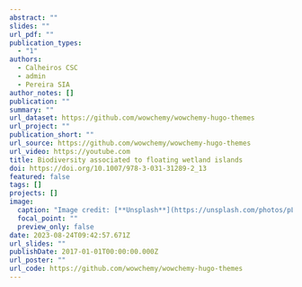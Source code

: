 ```yaml
---
abstract: ""
slides: ""
url_pdf: ""
publication_types:
  - "1"
authors:
  - Calheiros CSC
  - admin
  - Pereira SIA
author_notes: []
publication: ""
summary: ""
url_dataset: https://github.com/wowchemy/wowchemy-hugo-themes
url_project: ""
publication_short: ""
url_source: https://github.com/wowchemy/wowchemy-hugo-themes
url_video: https://youtube.com
title: Biodiversity associated to floating wetland islands
doi: https://doi.org/10.1007/978-3-031-31289-2_13
featured: false
tags: []
projects: []
image:
  caption: "Image credit: [**Unsplash**](https://unsplash.com/photos/pLCdAaMFLTE)"
  focal_point: ""
  preview_only: false
date: 2023-08-24T09:42:57.671Z
url_slides: ""
publishDate: 2017-01-01T00:00:00.000Z
url_poster: ""
url_code: https://github.com/wowchemy/wowchemy-hugo-themes
---
```


